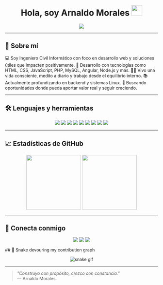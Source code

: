 <h1 align="center">Hola, soy Arnaldo Morales <img src="https://media.giphy.com/media/hvRJCLFzcasrR4ia7z/giphy.gif" width="35" /></h1>

<p align="center">
  <a href="https://github.com/DenverCoder1/readme-typing-svg">
    <img src="https://readme-typing-svg.herokuapp.com?font=Fira+Code&color=38BDF8&size=24&center=true&vCenter=true&width=600&height=60&lines=Desarrollador+Web+Full+Stack;Ingeniero+Civil+Inform%C3%A1tico;Apasionado+por+crear+con+prop%C3%B3sito;Siempre+aprendiendo+y+creciendo">
  </a>
</p>

---

## 🧠 Sobre mí

<p align="left">
💻 Soy Ingeniero Civil Informático con foco en desarrollo web y soluciones útiles que impacten positivamente.  
🚀 Desarrollo con tecnologías como HTML, CSS, JavaScript, PHP, MySQL, Angular, Node.js y más.  
🧘‍♂️ Vivo una vida consciente, medito a diario y trabajo desde el equilibrio interno.  
📚 Actualmente profundizando en backend y sistemas Linux.  
💼 Buscando oportunidades donde pueda aportar valor real y seguir creciendo.
</p>

---

## 🛠️ Lenguajes y herramientas

<p align="center">
  <img src="https://img.shields.io/badge/html5-%23E34F26.svg?style=for-the-badge&logo=html5&logoColor=white"/>
  <img src="https://img.shields.io/badge/css3-%231572B6.svg?style=for-the-badge&logo=css3&logoColor=white"/>
  <img src="https://img.shields.io/badge/JavaScript-%23F7DF1E.svg?style=for-the-badge&logo=javascript&logoColor=black"/>
  <img src="https://img.shields.io/badge/PHP-%23777BB4.svg?style=for-the-badge&logo=php&logoColor=white"/>
  <img src="https://img.shields.io/badge/MySQL-%234479A1.svg?style=for-the-badge&logo=mysql&logoColor=white"/>
  <img src="https://img.shields.io/badge/Node.js-%23339933.svg?style=for-the-badge&logo=node.js&logoColor=white"/>
  <img src="https://img.shields.io/badge/Linux-%23FCC624.svg?style=for-the-badge&logo=linux&logoColor=black"/>
  <img src="https://img.shields.io/badge/Docker-%230db7ed.svg?style=for-the-badge&logo=docker&logoColor=white"/>
  <img src="https://img.shields.io/badge/Git-%23F05033.svg?style=for-the-badge&logo=git&logoColor=white"/>
</p>

---

## 📈 Estadísticas de GitHub

<p align="center">
  <img src="https://github-readme-stats.vercel.app/api?username=ItsBrutt&show_icons=true&theme=tokyonight&count_private=true" height="180" />
  <img src="https://github-readme-stats.vercel.app/api/top-langs/?username=ItsBrutt&layout=compact&theme=tokyonight" height="180" />
</p>

---

## 🔗 Conecta conmigo

<p align="center">
  <a href="https://www.linkedin.com/in/arnaldo-morales/"><img src="https://img.shields.io/badge/LinkedIn-%230A66C2.svg?style=for-the-badge&logo=linkedin&logoColor=white"/></a>
  <a href="mailto:programmer.brutt@gmail.com"><img src="https://img.shields.io/badge/Gmail-%23EA4335.svg?style=for-the-badge&logo=gmail&logoColor=white"/></a>
  <a href="https://github.com/ItsBrutt"><img src="https://img.shields.io/badge/GitHub-%23181717.svg?style=for-the-badge&logo=github&logoColor=white"/></a>
</p>
## 🐍 Snake devouring my contribution graph

<p align="center">
  <img src="https://github.comItsBrutt/ItsBrutt/blob/output/github-contribution-grid-snake.svg" alt="snake gif" />
</p>


---

> *"Construyo con propósito, crezco con constancia."*  
> — Arnaldo Morales
